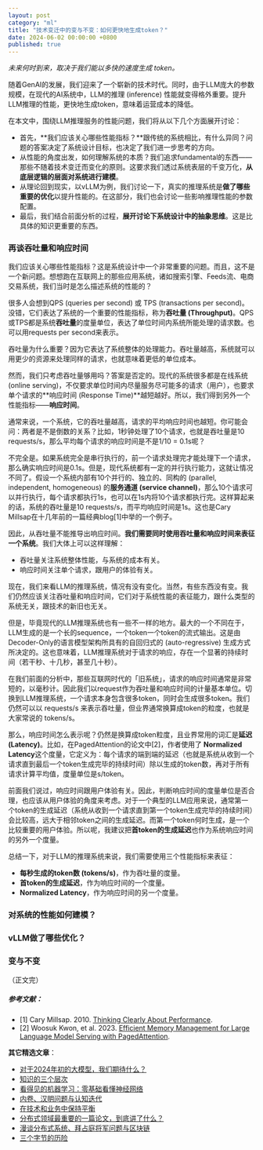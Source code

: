```yaml
---
layout: post
category: "ml"
title: "技术变迁中的变与不变：如何更快地生成token？"
date: 2024-06-02 00:00:00 +0800
published: true
---
```


*未来何时到来，取决于我们能以多快的速度生成 token。*

随着GenAI的发展，我们迎来了一个崭新的技术时代。同时，由于LLM庞大的参数规模，在现代的AI系统中，LLM的推理 (inference) 性能就变得格外重要。提升LLM推理的性能，更快地生成token，意味着运营成本的降低。

<!--more-->

在本文中，围绕LLM推理服务的性能问题，我们将从以下几个方面展开讨论：
* 首先，**我们应该关心哪些性能指标？**跟传统的系统相比，有什么异同？问题的答案决定了系统设计目标，也决定了我们进一步思考的方向。
* 从性能的角度出发，如何理解系统的本质？我们追求fundamental的东西——那些不随着技术变迁而变化的原则。这要求我们透过系统表层的千变万化，**从底层逻辑的层面对系统进行建模**。
* 从理论回到现实，以vLLM为例，我们讨论一下，真实的推理系统是**做了哪些重要的优化**以提升性能的。在这部分，我们也会讨论一些影响推理性能的参数配置。
* 最后，我们结合前面分析的过程，**展开讨论下系统设计中的抽象思维**。这是比具体的知识更重要的东西。

### 再谈吞吐量和响应时间

我们应该关心哪些性能指标？这是系统设计中一个非常重要的问题。而且，这不是一个新问题。想想跑在互联网上的那些应用系统，诸如搜索引擎、Feeds流、电商交易系统，我们当时是怎么描述系统的性能的？

很多人会想到QPS (queries per second) 或 TPS (transactions per second)。没错，它们表达了系统的一个重要的性能指标，称为**吞吐量 (Throughput)**。QPS或TPS都是系统**吞吐量**的度量单位，表达了单位时间内系统所能处理的请求数。也可以用requests per second来表示。

吞吐量为什么重要？因为它表达了系统整体的处理能力。吞吐量越高，系统就可以用更少的资源来处理同样的请求，也就意味着更低的单位成本。

然而，我们只考虑吞吐量够用吗？答案是否定的。现代的系统很多都是在线系统 (online serving)，不仅要求单位时间内尽量服务尽可能多的请求（用户），也要求单个请求的**响应时间 (Response Time)**越短越好。所以，我们得到另外一个性能指标——**响应时间**。

通常来说，一个系统，它的吞吐量越高，请求的平均响应时间也越短。你可能会问：两者是不是倒数的关系？比如，1秒钟处理了10个请求，也就是吞吐量是10 requests/s，那么平均每个请求的响应时间是不是1/10 = 0.1s呢？

不完全是。如果系统完全是串行执行的，前一个请求处理完才能处理下一个请求，那么确实响应时间是0.1s。但是，现代系统都有一定的并行执行能力，这就让情况不同了。假设一个系统内部有10个并行的、独立的、同构的 (parallel, independent, homogeneous) 的**服务通道 (service channel)**，那么10个请求可以并行执行，每个请求都执行1s，也可以在1s内将10个请求都执行完。这样算起来的话，系统的吞吐量是10 requests/s，而平均响应时间是1s。这也是Cary Millsap在十几年前的一篇经典blog[1]中举的一个例子。

因此，从吞吐量不能推导出响应时间。**我们需要同时使用吞吐量和响应时间来表征一个系统**。我们大体上可以这样理解：
* 吞吐量关注系统整体性能，与系统的成本有关。
* 响应时间关注单个请求，跟用户的体验有关。

现在，我们来看LLM的推理系统，情况有没有变化。当然，有些东西没有变。我们仍然应该关注吞吐量和响应时间，它们对于系统性能的表征能力，跟什么类型的系统无关，跟技术的新旧也无关。

但是，毕竟现代的LLM推理系统也有一些不一样的地方。最大的一个不同在于，LLM生成的是一个长的sequence，一个token一个token的流式输出。这是由Decoder-Only的语言模型架构所具有的自回归式的 (auto-regressive) 生成方式所决定的。这也意味着，LLM推理系统对于请求的响应，存在一个显著的持续时间（若干秒、十几秒，甚至几十秒）。

在我们前面的分析中，那些互联网时代的「旧系统」，请求的响应时间通常是非常短的，以毫秒计。因此我们以request作为吞吐量和响应时间的计量基本单位。切换到LLM推理系统，一个请求本身包含很多token，同时会生成很多token。我们仍然可以以 requests/s 来表示吞吐量，但业界通常换算成token的粒度，也就是大家常说的 tokens/s。

那么，响应时间怎么表示呢？仍然是换算成token粒度，且业界常用的词汇是**延迟 (Latency)**。比如，在PagedAttention的论文中[2]，作者使用了 **Normalized Latency**这个度量，它定义为：每个请求的端到端的延迟（也就是系统从收到一个请求直到最后一个token生成完毕的持续时间）除以生成的token数，再对于所有请求计算平均值，度量单位是s/token。

前面我们说过，响应时间跟用户体验有关。因此，判断响应时间的度量单位是否合理，也应该从用户体验的角度来考虑。对于一个典型的LLM应用来说，通常第一个token的生成延迟（系统从收到一个请求直到第一个token生成完毕的持续时间）会比较高，远大于相邻token之间的生成延迟。而第一个token何时生成，是一个比较重要的用户体验。所以呢，我建议把**首token的生成延迟**也作为系统响应时间的另外一个度量。

总结一下，对于LLM的推理系统来说，我们需要使用三个性能指标来表征：
* **每秒生成的token数 (tokens/s)**，作为吞吐量的度量。
* **首token的生成延迟**，作为响应时间的一个度量。
* **Normalized Latency**，作为响应时间的另一个度量。


### 对系统的性能如何建模？



### vLLM做了哪些优化？



### 变与不变






（正文完）

##### 参考文献：

* [1] Cary Millsap. 2010. [Thinking Clearly About Performance](https://carymillsap.blogspot.com/2010/02/thinking-clearly-about-performance.html).
* [2] Woosuk Kwon, et al. 2023. [Efficient Memory Management for Large Language Model Serving with PagedAttention](https://arxiv.org/abs/2309.06180).



**其它精选文章**：

* [对于2024年初的大模型，我们期待什么？](https://mp.weixin.qq.com/s/T_IOrCouYIX4jqCteSd9Yw)
* [知识的三个层次](https://mp.weixin.qq.com/s/HnbBeQKG3SibP6q8eqVVJQ)
* [看得见的机器学习：零基础看懂神经网络](https://mp.weixin.qq.com/s/chHSDuwg20LyOcuAr26MXQ)
* [内卷、汉明问题与认知迭代](https://mp.weixin.qq.com/s/rgKkJ5wI5G5BZ6lIJZj7WA)
* [在技术和业务中保持平衡](https://mp.weixin.qq.com/s/OUdH5RxiRyvcrFrbLOprjQ)
* [分布式领域最重要的一篇论文，到底讲了什么？](https://mp.weixin.qq.com/s/FZnJLPeTh-bV0amLO5CnoQ)
* [漫谈分布式系统、拜占庭将军问题与区块链](https://mp.weixin.qq.com/s/tngWdvoev8SQiyKt1gy5vw)
* [三个字节的历险](https://mp.weixin.qq.com/s/6Gyzfo4vF5mh59Xzvgm4UA)